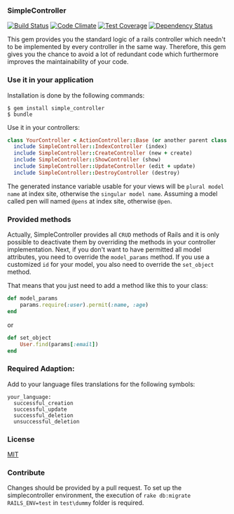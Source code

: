 ### SimpleController

[![Build Status](https://travis-ci.org/philippneugebauer/SimpleController.svg?branch=master)](https://travis-ci.org/philippneugebauer/SimpleController) [![Code Climate](https://codeclimate.com/github/philippneugebauer/SimpleController/badges/gpa.svg)](https://codeclimate.com/github/philippneugebauer/SimpleController) [![Test Coverage](https://codeclimate.com/github/philippneugebauer/SimpleController/badges/coverage.svg)](https://codeclimate.com/github/philippneugebauer/SimpleController) [![Dependency Status](https://gemnasium.com/philippneugebauer/SimpleController.svg)](https://gemnasium.com/philippneugebauer/SimpleController)

This gem provides you the standard logic of a rails controller which needn't to be implemented by every controller in the same way. Therefore, this gem gives you the chance to avoid a lot of redundant code which furthermore improves the maintainability of your code.

### Use it in your application

Installation is done by the following commands:

    $ gem install simple_controller
    $ bundle

Use it in your controllers:
```ruby 
class YourController < ActionController::Base (or another parent class extending this class)
  include SimpleController::IndexController (index)
  include SimpleController::CreateController (new + create)
  include SimpleController::ShowController (show)
  include SimpleController::UpdateController (edit + update)
  include SimpleController::DestroyController (destroy)
```

The generated instance variable usable for your views will be `plural model name` at index site, otherwise the `singular model name`. Assuming a model called pen will named `@pens` at index site, otherwise `@pen`.

### Provided methods

Actually, SimpleController provides all `CRUD` methods of Rails and it is only possible to deactivate them by overriding the methods in your controller implementation.
Next, if you don't want to have permitted all model attributes, you need to override the `model_params` method.
If you use a customized `id` for your model, you also need to override the `set_object` method.

That means that you just need to add a method like this to your class:

```ruby
def model_params
    params.require(:user).permit(:name, :age)
end
```
or
```ruby
def set_object
    User.find(params[:email])
end
```

### Required Adaption:

Add to your language files translations for the following symbols:
    
    your_language:
      successful_creation
      successful_update
      successful_deletion
      unsuccessful_deletion


### License

[MIT](MIT-LICENSE)

### Contribute

Changes should be provided by a pull request.
To set up the simplecontroller environment, the execution of `rake db:migrate RAILS_ENV=test` in `test\dummy` folder is required.
